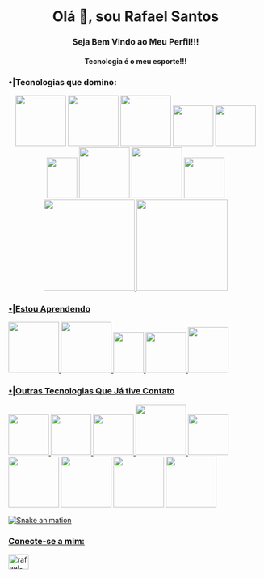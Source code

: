 <h1 align = "center"> Olá 👋, sou Rafael Santos </h1>
<h3 align = "center"> Seja Bem Vindo ao Meu Perfil!!! </h3>
<h4 align = "center"> Tecnologia é o meu esporte!!! </h3>

<h3>•|Tecnologias que domino: </h3>
<div align = "center">
<img src="https://cdn.jsdelivr.net/gh/devicons/devicon/icons/java/java-original-wordmark.svg" width="100" height="100" />
<img src="https://cdn.jsdelivr.net/gh/devicons/devicon/icons/spring/spring-original-wordmark.svg" width="100" height="100" />
<img src="https://cdn.jsdelivr.net/gh/devicons/devicon/icons/php/php-original.svg"  width="100" height="100"/>
<img src="https://cdn.jsdelivr.net/gh/devicons/devicon/icons/css3/css3-original-wordmark.svg" width="80" height="80" />
<img src="https://cdn.jsdelivr.net/gh/devicons/devicon/icons/html5/html5-original-wordmark.svg" width="80" height="80" />
<img src="https://cdn.jsdelivr.net/gh/devicons/devicon/icons/javascript/javascript-original.svg" width="60" height="80" />
<img src="https://cdn.jsdelivr.net/gh/devicons/devicon/icons/mysql/mysql-original-wordmark.svg" width="100" height="100"/>
<img src="https://cdn.jsdelivr.net/gh/devicons/devicon/icons/git/git-plain-wordmark.svg" width="100" height="100"/>
<img src="https://cdn.jsdelivr.net/gh/devicons/devicon/icons/github/github-original-wordmark.svg" width="80" height="80"/>


</div>

<div align = "center">
<a href="https://github.com/Rafael702">
<img height="180rem" src="https://github-readme-stats.vercel.app/api/top-langs/?username=Rafael702&layout=compact&langs_count=7&theme=gruvbox"/>
<img height="180rem" src="https://github-readme-stats.vercel.app/api?username=Rafael702&show_icons=true&theme=gruvbox&include_all_commits=true&count_private=true"/>
</div>

<h3>•|Estou Aprendendo</h3>
<div>
<img src="https://cdn.jsdelivr.net/gh/devicons/devicon/icons/java/java-original-wordmark.svg" width="100" height="100" />
<img src="https://cdn.jsdelivr.net/gh/devicons/devicon/icons/spring/spring-original-wordmark.svg" width="100" height="100" />
<img src="https://cdn.jsdelivr.net/gh/devicons/devicon/icons/javascript/javascript-original.svg" width="60" height="80" />
<img src="https://cdn.jsdelivr.net/gh/devicons/devicon/icons/bootstrap/bootstrap-plain-wordmark.svg" width="80" height="80"/>
<img src="https://cdn.jsdelivr.net/gh/devicons/devicon/icons/react/react-original-wordmark.svg" width="80" height="90"/>
</div>


<h3>•|Outras Tecnologias Que Já tive Contato</h3>
  <img src="https://cdn.jsdelivr.net/gh/devicons/devicon/icons/laravel/laravel-plain-wordmark.svg" width="80" height="80" />
  <img src="https://cdn.jsdelivr.net/gh/devicons/devicon/icons/angularjs/angularjs-plain.svg" width="80" height="80" />
  <img src="https://cdn.jsdelivr.net/gh/devicons/devicon/icons/android/android-plain-wordmark.svg" width="80" height="80" />
  <img src="https://cdn.jsdelivr.net/gh/devicons/devicon/icons/gradle/gradle-plain-wordmark.svg" width="100" height="100"/>
  <img src="https://cdn.jsdelivr.net/gh/devicons/devicon/icons/heroku/heroku-plain-wordmark.svg" width="80" height="80" />
  <img src="https://cdn.jsdelivr.net/gh/devicons/devicon/icons/linux/linux-original.svg" width="100" height="100"/>
  <img src="https://cdn.jsdelivr.net/gh/devicons/devicon/icons/postgresql/postgresql-original-wordmark.svg" width="100" height="100"/>
  <img src="https://cdn.jsdelivr.net/gh/devicons/devicon/icons/microsoftsqlserver/microsoftsqlserver-plain-wordmark.svg" width="100" height="100"/>
  <img src="https://cdn.jsdelivr.net/gh/devicons/devicon/icons/nodejs/nodejs-original-wordmark.svg" width="100" height="100" />



  
![Snake animation](https://github.com/Rafael702/Rafael702/blob/output/github-contribution-grid-snake.svg)

<h3 align = "left "> Conecte-se a mim: </h3>
<p align =" left ">
<a href="https://linkedin.com/in/rafael-santos-de-almeida-8a65381b3/" target="blank"> <img align = "center" src = "https://raw.githubusercontent.com/rahuldkjain/github-profile-readme-generator/master/src/images/icons/Social/linked-in-alt.svg" alt = "rafael-santos-de-almeida-8a65381b3 /" height = "30" width = "40" /> </a>
</p>







